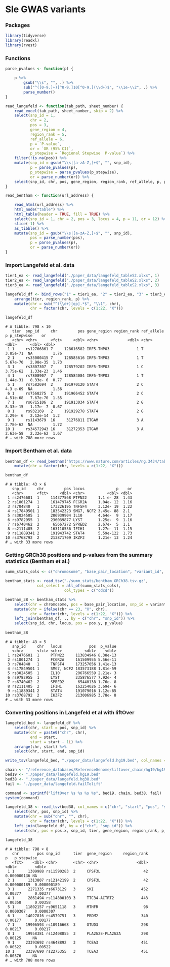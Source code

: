 Sle GWAS variants
================

### Packages

``` r
library(tidyverse)
library(readxl)
library(rvest)
```

### Functions

``` r
parse_pvalues <- function(p) {

    p %>%
        gsub("\\s", "", .) %>%
        sub("^([0-9.]+)[^0-9.]10[^0-9.](\\d+)$", "\\1e-\\2", .) %>%
        parse_number()
}

read_langefeld <- function(tab_path, sheet_number) {
    read_excel(tab_path, sheet_number, skip = 2) %>%
    select(snp_id = 1, 
           chr = 2, 
           pos = 3, 
           gene_region = 4, 
           region_rank = 5, 
           ref_allele = 6, 
           p = `P-value`,
           or = `OR (95% CI)`,
           p_stepwise = `Regional Stepwise  P-value`) %>% 
    filter(!is.na(pos)) %>%
    mutate(snp_id = gsub("\\s|[a-zA-Z,]+$", "", snp_id),  
           p = parse_pvalues(p),
           p_stepwise = parse_pvalues(p_stepwise),
           or = parse_number(or)) %>%
    select(snp_id, chr, pos, gene_region, region_rank, ref_allele, p, p_stepwise, or)
}

read_bentham <- function(url_address) {

    read_html(url_address) %>%
    html_node("table") %>%
    html_table(header = TRUE, fill = TRUE) %>%
    select(snp_id = 1, chr = 2, pos = 3, locus = 4, p = 11, or = 12) %>%
    slice(-1) %>%
    as_tibble() %>%
    mutate(snp_id = gsub("\\s|[a-zA-Z,]+$", "", snp_id),
           pos = parse_number(pos),
           p = parse_pvalues(p),
           or = parse_number(or))
}
```

### Import Langefeld et al. data

``` r
tier1_ea <- read_langefeld("./paper_data/langefeld_tableS2.xlxs", 1)
tier2_ea <- read_langefeld("./paper_data/langefeld_tableS2.xlxs", 2)
tier3_ea <- read_langefeld("./paper_data/langefeld_tableS2.xlxs", 3)

langefeld_df <- bind_rows("1" = tier1_ea, "2" = tier2_ea, "3" = tier3_ea, .id = "tier") %>%
    arrange(tier, region_rank, p) %>%
    mutate(chr = sub("^(\\d+)[qp].*$", "\\1", chr),
           chr = factor(chr, levels = c(1:22, "X")))

langefeld_df
```

    # A tibble: 798 × 10
       tier  snp_id     chr         pos gene_region region_rank ref_allele        p p_stepwise    or
       <chr> <chr>      <fct>     <dbl> <chr>             <dbl> <chr>         <dbl>      <dbl> <dbl>
     1 1     rs12706861 7     128616582 IRF5-TNPO3            1 T          3.85e-71  NA         1.76
     2 1     rs35000415 7     128585616 IRF5-TNPO3            1 T          5.67e-70   2.98e-35  1.73
     3 1     rs3807307  7     128579202 IRF5-TNPO3            1 C          3.75e-62   1.33e-23  1.46
     4 1     rs7808907  7     128584084 IRF5-TNPO3            1 T          1.44e-31   8.33e- 6  0.77
     5 1     rs7582694  2     191970120 STAT4                 2 C          4.3 e-69  NA         1.56
     6 1     rs7568275  2     191966452 STAT4                 2 C          4.51e-68   7.67e-70  1.55
     7 1     rs6715106  2     191913034 STAT4                 2 G          8.33e-15   1.17e- 7  0.67
     8 1     rs932169   2     191929278 STAT4                 2 G          3.29e- 6   2.12e-14  1.2 
     9 1     rs1143679  16     31276811 ITGAM                 3 A          2.78e-62  NA         1.72
    10 1     rs34572943 16     31272353 ITGAM                 3 A          2.63e-58   2.32e-62  1.67
    # … with 788 more rows

### Import Bentham et al. data

``` r
bentham_df <- read_bentham("https://www.nature.com/articles/ng.3434/tables/1") %>%
    mutate(chr = factor(chr, levels = c(1:22, "X")))

bentham_df
```

    # A tibble: 43 × 6
       snp_id     chr         pos locus              p    or
       <chr>      <fct>     <dbl> <chr>          <dbl> <dbl>
     1 rs2476601  1     114377568 PTPN22     1.1 e- 28  1.43
     2 rs1801274  1     161479745 FCGR2A     1.04e- 12  1.16
     3 rs704840   1     173226195 TNFSF4     3.12e- 19  1.22
     4 rs17849501 1     183542323 SMG7, NCF2 3.45e- 88  2.1 
     5 rs3024505  1     206939904 IL10       4.64e-  9  1.17
     6 rs9782955  1     236039877 LYST       1.25e-  9  1.16
     7 rs6740462  2      65667272 SPRED2     2.67e-  5  1.1 
     8 rs2111485  2     163110536 IFIH1      1.27e- 11  1.15
     9 rs11889341 2     191943742 STAT4      5.59e-122  1.73
    10 rs3768792  2     213871709 IKZF2      1.21e- 13  1.24
    # … with 33 more rows

### Getting GRCh38 positions and p-values from the summary statistics (Bentham et al.)

``` r
summ_stats_cols <- c("chromosome", "base_pair_location", "variant_id", "p_value")

bentham_stats <- read_tsv("./summ_stats/bentham_GRCh38.tsv.gz", 
              col_select = all_of(summ_stats_cols),
                          col_types = c("cdcd"))
```

``` r
bentham_38 <- bentham_stats %>%
    select(chr = chromosome, pos = base_pair_location, snp_id = variant_id, p_value) %>%
    mutate(chr = ifelse(chr == 23, "X", chr),
           chr = factor(chr, levels = c(1:22, "X"))) %>%
    left_join(bentham_df, ., by = c("chr", "snp_id")) %>%
    select(snp_id, chr, locus, pos = pos.y, p_value)
    
bentham_38
```

    # A tibble: 43 × 5
       snp_id     chr   locus            pos  p_value
       <chr>      <fct> <chr>          <dbl>    <dbl>
     1 rs2476601  1     PTPN22     113834946 8.38e-13
     2 rs1801274  1     FCGR2A     161509955 5.56e-11
     3 rs704840   1     TNFSF4     173257056 1.41e-13
     4 rs17849501 1     SMG7, NCF2 183573188 1.81e-59
     5 rs3024505  1     IL10       206766559 2.21e- 3
     6 rs9782955  1     LYST       235876577 7.92e- 4
     7 rs6740462  2     SPRED2      65440138 1.76e- 8
     8 rs2111485  2     IFIH1      162254026 3.69e- 6
     9 rs11889341 2     STAT4      191079016 1.12e-65
    10 rs3768792  2     IKZF2      213006985 3.78e- 8
    # … with 33 more rows

### Converting positions in Langefeld et al with liftOver

``` r
langefeld_bed <- langefeld_df %>%
    select(chr, start = pos, snp_id) %>%
    mutate(chr = paste0("chr", chr), 
           end = start,
           start = start - 1L) %>%
    arrange(chr, start) %>%
    select(chr, start, end, snp_id)

write_tsv(langefeld_bed, "./paper_data/langefeld.hg19.bed", col_names = FALSE)

chain <- "/reference_databases/ReferenceGenome/liftover_chain/hg19/hg19ToHg38.over.chain.gz"
bed19 <- "./paper_data/langefeld.hg19.bed"
bed38 <- "./paper_data/langefeld.hg38.bed"
fail <- "./paper_data/langefeld.failTolift"

command <- sprintf("liftOver %s %s %s %s", bed19, chain, bed38, fail)
system(command)
```

``` r
langefeld_38 <- read_tsv(bed38, col_names = c("chr", "start", "pos", "snp_id")) %>%
    select(chr, pos, snp_id) %>%
    mutate(chr = sub("chr", "", chr),
           chr = factor(chr, levels = c(1:22, "X"))) %>%
    left_join(langefeld_df, by = c("chr", "snp_id")) %>%
    select(chr, pos = pos.x, snp_id, tier, gene_region, region_rank, p, p_stepwise)

langefeld_38
```

    # A tibble: 798 × 8
       chr        pos snp_id      tier  gene_region     region_rank           p   p_stepwise
       <fct>    <dbl> <chr>       <chr> <chr>                 <dbl>       <dbl>        <dbl>
     1 1      1309988 rs11590283  2     CPSF3L                   42 0.000000136 NA          
     2 1      1313807 rs12142199  2     CPSF3L                   42 0.000000189  0.000000189
     3 1      2271335 rs6673129   3     SKI                     452 0.00377      0.00377    
     4 1      2861494 rs114800103 3     TTC34-ACTRT2            443 0.00358      0.00358    
     5 1     11802157 rs9651118   3     MTHFR                    98 0.0000307    0.0000307  
     6 1     14027816 rs4579751   3     PRDM2                   340 0.00177      0.00177    
     7 1     19906593 rs10916668  3     OTUD3                   298 0.00217      0.00217    
     8 1     19958381 rs12408855  3     PLA2G2E-PLA2G2A         298 0.00125     NA          
     9 1     23393692 rs4648892   3     TCEA3                   451 0.00522      0.00522    
    10 1     23397690 rs2275355   3     TCEA3                   451 0.00376     NA          
    # … with 788 more rows
